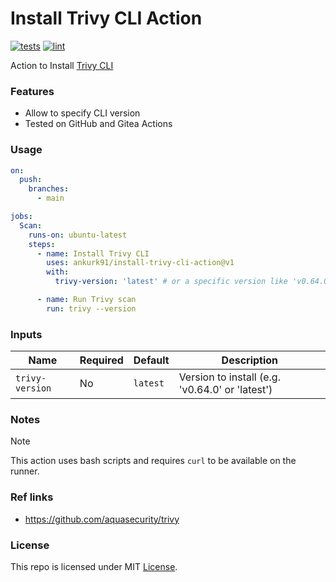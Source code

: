 # Install Trivy CLI Action

[![tests](https://github.com/ankurk91/install-trivy-cli-action/actions/workflows/tests.yaml/badge.svg)](https://github.com/ankurk91/install-trivy-cli-action/actions)
[![lint](https://github.com/ankurk91/install-trivy-cli-action/actions/workflows/lint.yaml/badge.svg)](https://github.com/ankurk91/install-trivy-cli-action/actions)

Action to Install [Trivy CLI](https://github.com/aquasecurity/trivy) 

### Features

* Allow to specify CLI version
* Tested on GitHub and Gitea Actions

### Usage

```yaml
on:
  push:
    branches:
      - main

jobs:
  Scan:
    runs-on: ubuntu-latest
    steps:
      - name: Install Trivy CLI
        uses: ankurk91/install-trivy-cli-action@v1
        with:
          trivy-version: 'latest' # or a specific version like 'v0.64.0'

      - name: Run Trivy scan
        run: trivy --version
```

### Inputs

| Name           | Required | Default  | Description                                      |
|----------------|----------|----------|--------------------------------------------------|
| `trivy-version`| No       | `latest`   | Version to install (e.g. 'v0.64.0' or 'latest') |

### Notes

> [!NOTE]
> This action uses bash scripts and requires `curl` to be available on the runner.

### Ref links

* https://github.com/aquasecurity/trivy

### License

This repo is licensed under MIT [License](LICENSE.txt).
